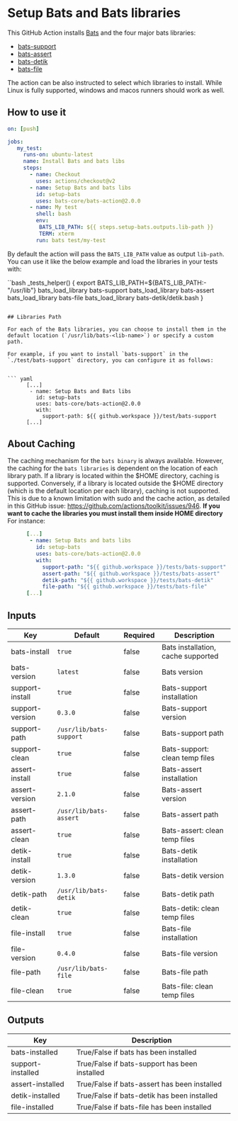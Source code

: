 # Setup Bats and Bats libraries

This GitHub Action installs [Bats](https://github.com/bats-core/bats-core) and the four major bats libraries:

* [bats-support](https://github.com/bats-core/bats-support)
* [bats-assert](https://github.com/bats-core/bats-assert)
* [bats-detik](https://github.com/bats-core/bats-detik)
* [bats-file](https://github.com/bats-core/bats-file)

The action can be also instructed to select which libraries to install.
While Linux is fully supported, windows and macos runners should work as well.

## How to use it

``` yaml
on: [push]

jobs:
   my_test:
     runs-on: ubuntu-latest
     name: Install Bats and bats libs
     steps:
       - name: Checkout
         uses: actions/checkout@v2
       - name: Setup Bats and bats libs
         id: setup-bats
         uses: bats-core/bats-action@2.0.0
       - name: My test
         shell: bash
         env:
          BATS_LIB_PATH: ${{ steps.setup-bats.outputs.lib-path }}
          TERM: xterm
         run: bats test/my-test
```

By default the action will pass the `BATS_LIB_PATH` value as output `lib-path`.
You can use it like the below example and load the libraries in your tests with:

``bash
_tests_helper() {
    export BATS_LIB_PATH=${BATS_LIB_PATH:-"/usr/lib"}
    bats_load_library bats-support
    bats_load_library bats-assert
    bats_load_library bats-file
    bats_load_library bats-detik/detik.bash
}
```

## Libraries Path

For each of the Bats libraries, you can choose to install them in the default location (`/usr/lib/bats-<lib-name>`) or specify a custom path.

For example, if you want to install `bats-support` in the `./test/bats-support` directory, you can configure it as follows:


``` yaml
      [...]
       - name: Setup Bats and Bats libs
         id: setup-bats
         uses: bats-core/bats-action@2.0.0
         with:
           support-path: ${{ github.workspace }}/test/bats-support
      [...]
```

## About Caching

The caching mechanism for the `bats binary` is always available. However, the caching for the `bats libraries` is dependent on the location of each library path. If a library is located within the $HOME directory, caching is supported. Conversely, if a library is located outside the $HOME directory (which is the default location per each library), caching is not supported. This is due to a known limitation with sudo and the cache action, as detailed in this GitHub issue: https://github.com/actions/toolkit/issues/946.
**If you want to cache the libraries you must install them inside HOME directory**
For instance:

```yaml
      [...]
       - name: Setup Bats and bats libs
         id: setup-bats
         uses: bats-core/bats-action@2.0.0
         with:
           support-path: "${{ github.workspace }}/tests/bats-support"
           assert-path: "${{ github.workspace }}/tests/bats-assert"
           detik-path: "${{ github.workspace }}/tests/bats-detik"
           file-path: "${{ github.workspace }}/tests/bats-file"
      [...]
```

## Inputs

| Key              | Default | Required | Description                                    |
|------------------|---------|----------|------------------------------------------------|
| bats-install     | `true`    | false    | Bats installation, cache supported              |
| bats-version     | `latest`  | false    | Bats version   |
| support-install  | `true`    | false    | Bats-support installation      |
| support-version  | `0.3.0`   | false    | Bats-support version       |
| support-path     | `/usr/lib/bats-support` | false | Bats-support path |
| support-clean    | `true`    | false    | Bats-support: clean temp files                  |
| assert-install   | `true`    | false    | Bats-assert installation      |
| assert-version   | `2.1.0`   | false    | Bats-assert version         |
| assert-path      | `/usr/lib/bats-assert` | false | Bats-assert path |
| assert-clean     | `true`    | false    | Bats-assert: clean temp files                   |
| detik-install    | `true`   | false    | Bats-detik installation        |
| detik-version    | `1.3.0`   | false    | Bats-detik version        |
| detik-path       | `/usr/lib/bats-detik` | false | Bats-detik path |
| detik-clean      | `true`    | false    | Bats-detik: clean temp files                    |
| file-install     | `true`    | false    | Bats-file installation     |
| file-version     | `0.4.0`   | false    | Bats-file version            |
| file-path        | `/usr/lib/bats-file` | false | Bats-file path   |
| file-clean       | `true`    | false    | Bats-file: clean temp files                     |

## Outputs

| Key              | Description                                    |
|------------------|------------------------------------------------|
| bats-installed   | True/False if bats has been installed          |
| support-installed| True/False if bats-support has been installed  |
| assert-installed | True/False if bats-assert has been installed   |
| detik-installed  | True/False if bats-detik has been installed    |
| file-installed   | True/False if bats-file has been installed     |
